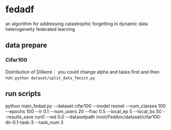 # fedadf
an algorithm for addressing catastrophic forgetting in dynamic data heterogeneity federated learning
## data prepare
### Cifar100
Distribution of Dilikere：
you could change alpha and tasks first and then run:
`python dataset/split_data_fmnist.py`
## run scripts
python main_fedad.py --dataset cifar100 --model resnet --num_classes 100 --epochs 100 --lr 0.1 --num_users 20 --frac 0.5 --local_ep 5 --local_bs 50 --results_save run0 --wd 0.0 --datasetpath /root/FedAnc/dataset/cifar100-dir-0.1-task-3 --task_num 3
